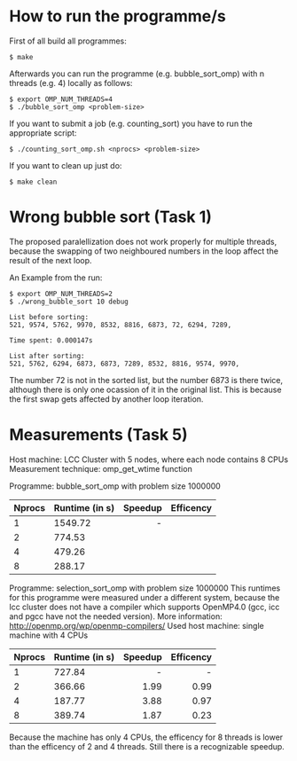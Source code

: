 How to run the programme/s
==========================

First of all build all programmes:

    $ make
    
Afterwards you can run the programme (e.g. bubble_sort_omp) with n threads (e.g. 4) locally as follows:

    $ export OMP_NUM_THREADS=4
    $ ./bubble_sort_omp <problem-size>
    
If you want to submit a job (e.g. counting_sort) you have to run the appropriate script:

    $ ./counting_sort_omp.sh <nprocs> <problem-size>
    
If you want to clean up just do:

    $ make clean
    
Wrong bubble sort (Task 1)
==========================

The proposed paralellization does not work properly for multiple threads, because the swapping of two neighboured numbers in the loop affect the result of the next loop.

An Example from the run:

    $ export OMP_NUM_THREADS=2
    $ ./wrong_bubble_sort 10 debug

    List before sorting:
    521, 9574, 5762, 9970, 8532, 8816, 6873, 72, 6294, 7289, 

    Time spent: 0.000147s

    List after sorting:
    521, 5762, 6294, 6873, 6873, 7289, 8532, 8816, 9574, 9970,

The number 72 is not in the sorted list, but the number 6873 is there twice, although there is only one ocassion of it in the original list. This is because the first swap gets affected by another loop iteration.


Measurements (Task 5)
=====================

Host machine: LCC Cluster with 5 nodes, where each node contains 8 CPUs
Measurement technique: omp_get_wtime function

Programme: bubble_sort_omp with problem size 1000000

Nprocs | Runtime (in s) | Speedup | Efficency
:------|----------------|--------:|----------:
1      |        1549.72 |       - |         
2      |         774.53 |      		  |
4      |         479.26 |      |      
8      |         288.17 |      |

Programme: selection_sort_omp with problem size 1000000
This runtimes for this programme were measured under a different system, because the lcc cluster does not have a compiler which supports OpenMP4.0 (gcc, icc and pgcc have not the needed version).
More information: http://openmp.org/wp/openmp-compilers/
Used host machine: single machine with 4 CPUs

Nprocs | Runtime (in s) | Speedup | Efficency
:------|----------------|--------:|----------:
1      |         727.84 |       - |         -
2      |         366.66 |    1.99 |      0.99
4      |         187.77 |    3.88 |      0.97      
8      |         389.74 |    1.87 |	 0.23

Because the machine has only 4 CPUs, the efficency for 8 threads is lower than the efficency of 2 and 4 threads. Still there is a recognizable speedup.